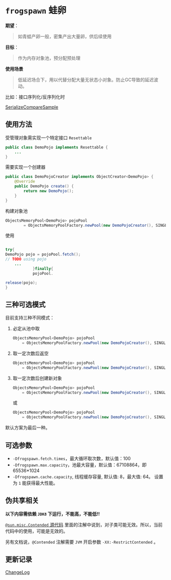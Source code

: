 # `frogspawn` 蛙卵

**期望**：

> 如青蛙产卵一般，密集产出大量卵，供后续使用

**目标**：

> 作为内存对象池，预分配预处理

**使用场景**

> 低延迟场合下，用以代替分配大量无状态小对象。防止GC导致的延迟波动。

比如：接口序列化/反序列化时

[SerializeCompareSample](src/test/java/cn/itcraft/frogspawn/sample/serial/SerializeCompareSample.java)

## 使用方法

受管理对象需实现一个特定接口 `Resettable`

```java
public class DemoPojo implements Resettable {
    ...
}
```

需要实现一个创建器

```java
public class DemoPojoCreator implements ObjectCreator<DemoPojo> {
    @Override
    public DemoPojo create() {
        return new DemoPojo();
    }
}
```

构建对象池

```java
ObjectsMemoryPool<DemoPojo> pojoPool
        = ObjectsMemoryPoolFactory.newPool(new DemoPojoCreator(), SINGLE_CAPACITY);
```

使用

```java

try{
DemoPojo pojo = pojoPool.fetch();
// TODO using pojo
    ...
            }finally{
            pojoPool.

release(pojo);
}
```

## 三种可选模式

目前支持三种不同模式：

1. 必定从池中取

    ```java
    ObjectsMemoryPool<DemoPojo> pojoPool
        = ObjectsMemoryPoolFactory.newPool(new DemoPojoCreator(), SINGLE_CAPACITY, MUST_FETCH_IN_POOL);
    ```

1. 取一定次数后返空

    ```java
    ObjectsMemoryPool<DemoPojo> pojoPool
        = ObjectsMemoryPoolFactory.newPool(new DemoPojoCreator(), SINGLE_CAPACITY, FETCH_FAIL_AS_NULL);
    ```

1. 取一定次数后创建新对象

    ```java
    ObjectsMemoryPool<DemoPojo> pojoPool
        = ObjectsMemoryPoolFactory.newPool(new DemoPojoCreator(), SINGLE_CAPACITY, FETCH_FAIL_AS_NEW);
    ```

   或

    ```java
    ObjectsMemoryPool<DemoPojo> pojoPool
        = ObjectsMemoryPoolFactory.newPool(new DemoPojoCreator(), SINGLE_CAPACITY);
    ```

默认方案为最后一种。

## 可选参数

- `-Dfrogspawn.fetch.times`，最大循环取次数，默认值：100
- `-Dfrogspawn.max.capacity`，池最大容量，默认值：67108864，即 65536*1024
- `-Dfrogspawn.cache.capacity`, 线程缓存容量, 默认值: 8，最大值: 64。 设置为 `1` 能获得最大性能。

## 伪共享相关

**以下内容需依赖 `JDK8` 下运行，不能高，不能低!!**

[
`@sun.misc.Contended` 源代码](https://github.com/openjdk/jdk/blob/jdk8-b120/jdk/src/share/classes/sun/misc/Contended.java)
里面的注解中说到，对子类可能无效。所以，当前代码中的使用，可能是无效的。

另有文档说，`@Contended` 注解需要 `JVM` 开启参数 `-XX:-RestrictContended` 。

## 更新记录

[ChangeLog](ChangeLog.md)

